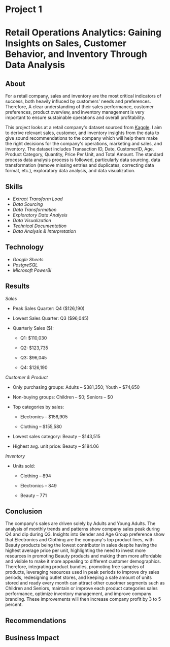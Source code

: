 # Project 1 
# Retail Operations Analytics: Gaining Insights on Sales, Customer Behavior, and Inventory Through Data Analysis

## About 

For a retail company, sales and inventory are the most critical indicators of success, both heavily influced by customers' needs and preferences.  Therefore, A clear understanding of their sales performance, customer preferences, product overview, and inventory management is very important to ensure sustainable operations and overall profitability.  

This project looks at a retail company's dataset sourced from [Kaggle](https://www.kaggle.com/datasets/mohammadtalib786/retail-sales-dataset/data). I aim to derive relevant sales, customer, and inventory insights from the data to give sound recommendations to the company which will help them make the right decisions for the company's operations, marketing and sales, and inventory. The dataset includes Transaction ID, Date, CustomerID, Age, Product Category, Quantity, Price Per Unit, and Total Amount. The standard process data analysis process is followed, particularly data sourcing, data transformation (remove missing entries and duplicates, correcting data format, etc.), exploratory data analysis, and data visualization.

## Skills

* *Extract Transform Load*
* *Data Sourcing*
* *Data Transformation*
* *Exploratory Data Analysis*
* *Data Visualization*
* *Technical Documentation*
* *Data Analysis & Interpretation*

## Technology

* *Google Sheets* 
* *PostgreSQL*
* *Microsoft PowerBI*

## Results

*Sales*

* Peak Sales Quarter: Q4 ($126,190)

* Lowest Sales Quarter: Q3 ($96,045)

* Quarterly Sales ($):

  * Q1: $110,030

  * Q2: $123,735

  * Q3: $96,045

  * Q4: $126,190


*Customer & Product*

* Only purchasing groups: Adults – $381,350; Youth – $74,650

* Non-buying groups: Children – $0; Seniors – $0

* Top categories by sales:

  * Electronics – $156,905

  * Clothing – $155,580

* Lowest sales category: Beauty – $143,515

* Highest avg. unit price: Beauty – $184.06


*Inventory*

* Units sold:

  * Clothing – 894

  * Electronics – 849

  * Beauty – 771

## Conclusion

The company's sales are driven solely by Adults and Young Adults. The analysis of monthly trends and patterns show company sales peak during Q4 and dip during Q3. Insights into Gender and Age Group preference show that Electronics and Clothing are the company's top product lines, with Beauty products being the lowest contributor in sales despite having the highest average price per unit, highlighting the need to invest more resources in promoting Beauty products and making them more affordable and visible to make it more appealing to different customer demographics. Therefore, integrating product bundles, promoting free samples of products, leveraging resources used in peak periods to improve dry sales periods, redesigning outlet stores, and keeping a safe amount of units stored and ready every month can attract other cusotmer segments such as Children and Seniors, maintain or improve each product categories sales performance, optimize inventory management, and improve company branding. These improvements will then increase company profit by 3 to 5 percent.

## Recommendations


## Business Impact

